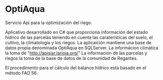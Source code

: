 # OptiAqua
Servicio Api para la optimización del riego.

Aplicativo desarrollado en C# que proporciona información del estado hídrico de las parcelas teniendo en cuenta las caraterísticas del suelo, el cultivo, la climatología y los riegos.
La aplicaición mantiene una base de datos propia denominada OptiAqua en SQLServer.
La informácion climática la toma de "http://apisiar.larioja.org/"
La información de las parcelas y riegos la toma de la base de datos de la comunidad de Regantes.

El procedimento para el cálculo del balance hídrico está basado en el método FAO 56.

